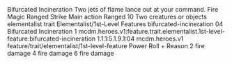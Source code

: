 <ability>
  <name>Bifurcated Incineration</name>
  <flavor>Two jets of flame lance out at your command.</flavor>
  <keywords>
    <keyword>Fire</keyword>
    <keyword>Magic</keyword>
    <keyword>Ranged</keyword>
    <keyword>Strike</keyword>
  </keywords>
  <type>Main action</type>
  <distance>Ranged 10</distance>
  <target>Two creatures or objects</target>
  <metadata>
    <class>elementalist</class>
    <feature_type>trait</feature_type>
    <file_dpath>Elementalist/1st-Level Features</file_dpath>
    <item_id>bifurcated-incineration</item_id>
    <item_index>04</item_index>
    <item_name>Bifurcated Incineration</item_name>
    <level>1</level>
    <scc>mcdm.heroes.v1:feature.trait.elementalist.1st-level-feature:bifurcated-incineration</scc>
    <scdc>1.1.1:5.1.9.1:04</scdc>
    <source>mcdm.heroes.v1</source>
    <type>feature/trait/elementalist/1st-level-feature</type>
  </metadata>
  <effects>
    <effect type="roll">
      <roll>Power Roll + Reason</roll>
      <t1>2 fire damage</t1>
      <t2>4 fire damage</t2>
      <t3>6 fire damage</t3>
    </effect>
  </effects>
</ability>
